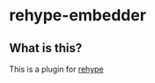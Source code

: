 # rehype-embedder

## What is this?

This is a plugin for [rehype](https://github.com/rehypejs/rehype)
